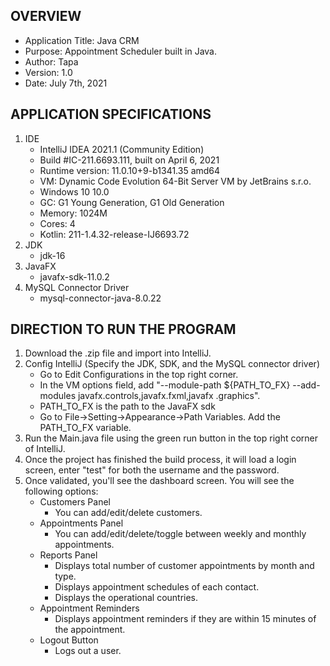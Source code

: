 ## OVERVIEW
- Application Title: Java CRM
- Purpose: Appointment Scheduler built in Java.
- Author: Tapa
- Version: 1.0
- Date: July 7th, 2021


## APPLICATION SPECIFICATIONS
1. IDE 
   * IntelliJ IDEA 2021.1 (Community Edition)
   * Build #IC-211.6693.111, built on April 6, 2021
   * Runtime version: 11.0.10+9-b1341.35 amd64
   * VM: Dynamic Code Evolution 64-Bit Server VM by JetBrains s.r.o.
   * Windows 10 10.0
   * GC: G1 Young Generation, G1 Old Generation
   * Memory: 1024M
   * Cores: 4
   * Kotlin: 211-1.4.32-release-IJ6693.72
2. JDK
   * jdk-16
3. JavaFX                     
   * javafx-sdk-11.0.2
4. MySQL Connector Driver     
   * mysql-connector-java-8.0.22


## DIRECTION TO RUN THE PROGRAM
1. Download the .zip file and import into IntelliJ.
2. Config IntelliJ (Specify the JDK, SDK, and the MySQL connector driver)
   * Go to Edit Configurations in the top right corner.
   * In the VM options field, add "--module-path ${PATH_TO_FX} --add-modules javafx.controls,javafx.fxml,javafx
   .graphics".
   * PATH_TO_FX is the path to the JavaFX sdk
   * Go to File->Setting->Appearance->Path Variables. Add the PATH_TO_FX variable.
3. Run the Main.java file using the green run button in the top right corner of IntelliJ.
4. Once the project has finished the build process, it will load a login screen, enter "test" for both the username and
the password.
5. Once validated, you'll see the dashboard screen. You will see the following options:
   * Customers Panel
      - You can add/edit/delete customers.
   * Appointments Panel
      - You can add/edit/delete/toggle between weekly and monthly appointments.
   * Reports Panel
      - Displays total number of customer appointments by month and type.
      - Displays appointment schedules of each contact.
      - Displays the operational countries.
   * Appointment Reminders
      - Displays appointment reminders if they are within 15 minutes of the appointment.
   * Logout Button
      - Logs out a user.